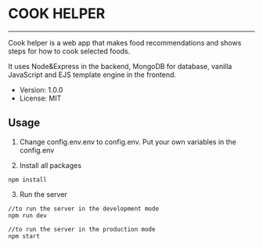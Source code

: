 # COOK HELPER

---

Cook helper is a web app that makes food recommendations and shows steps for how to cook selected foods.

It uses Node&Express in the backend, MongoDB for database, vanilla JavaScript and EJS template engine in the frontend.

- Version: 1.0.0
- License: MIT

## Usage

1. Change config.env.env to config.env. Put your own variables in the config.env

2. Install all packages

```
npm install
```

3. Run the server

```
//to run the server in the development mode
npm run dev

//to run the server in the production mode
npm start
```
